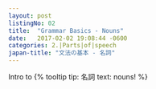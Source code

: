 ```yaml
---
layout: post
listingNo: 02
title:  "Grammar Basics - Nouns"
date:   2017-02-02 19:08:44 -0600
categories: 2.|Parts|of|speech
japan-title: "文法の基本 - 名詞"
---
```


Intro to {% tooltip tip: 名詞 text: nouns! %}
